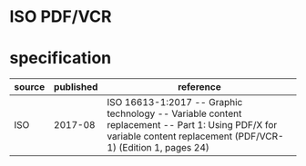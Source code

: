 # ISO PDF/VCR
# specification
| source | published | reference
| ------ | --------- | ---------
| ISO    |  2017-08  | ISO 16613-1:2017 -- Graphic technology -- Variable content replacement -- Part 1: Using PDF/X for variable content replacement (PDF/VCR-1) (Edition 1, pages 24)
